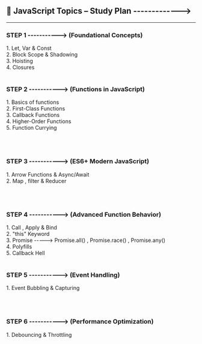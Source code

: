 <h2>🌟 JavaScript Topics – Study Plan -------------></h2>
<hr>
<h3>STEP 1 -----------> (Foundational Concepts)<br></h3>
                     1. Let, Var & Const<br>
                     2. Block Scope & Shadowing<br>
                     3. Hoisting<br>
                     4. Closures
<br><br>

<h3>STEP 2 -----------> (Functions in JavaScript)<br></h3>
                     1. Basics of functions<br>
                     2. First-Class Functions <br>
                     3. Callback Functions<br>
                     4. Higher-Order Functions<br>
                     5. Function Currying 

<br><br>

<h3>STEP 3 -----------> (ES6+ Modern JavaScript)<br></h3>
                     1. Arrow Functions & Async/Await<br>
                     2. Map , filter & Reducer
               
<br><br>  

<h3>STEP 4 -----------> (Advanced Function Behavior)<br></h3>
                     1. Call , Apply & Bind<br>
                     2. "this" Keyword<br>
                     3. Promise -----> Promise.all() , Promise.race() , Promise.any()<br>
                     4. Polyfills<br>
                     5. Callback Hell
<br><br>

<h3>STEP 5 -----------> (Event Handling)<br></h3>
                     1. Event Bubbling & Capturing
                     
<br><br>
<h3>STEP 6 -----------> (Performance Optimization)<br></h3>
                     1. Debouncing & Throttling <br>
